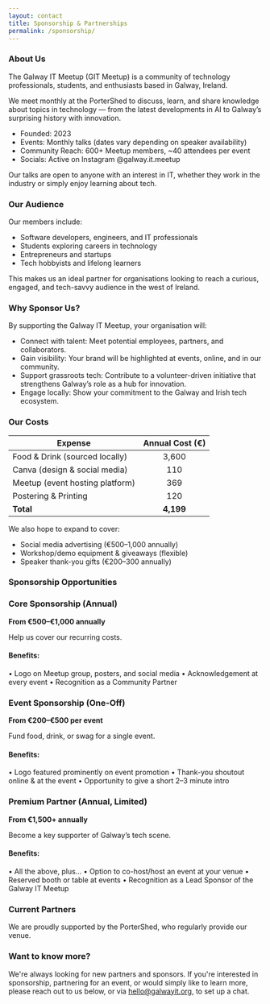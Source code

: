 ```yaml
---
layout: contact
title: Sponsorship & Partnerships
permalink: /sponsorship/
---
```


### About Us
The Galway IT Meetup (GIT Meetup) is a community of technology professionals, students, and enthusiasts based in Galway, Ireland.

We meet monthly at the PorterShed to discuss, learn, and share knowledge about topics in technology — from the latest developments in AI to Galway’s surprising history with innovation.

- Founded: 2023
- Events: Monthly talks (dates vary depending on speaker availability)
- Community Reach: 600+ Meetup members, ~40 attendees per event
- Socials: Active on Instagram @galway.it.meetup

Our talks are open to anyone with an interest in IT, whether they work in the industry or simply enjoy learning about tech.

### Our Audience
Our members include:
- Software developers, engineers, and IT professionals
- Students exploring careers in technology
- Entrepreneurs and startups
- Tech hobbyists and lifelong learners

This makes us an ideal partner for organisations looking to reach a curious, engaged, and tech-savvy audience in the west of Ireland.

### Why Sponsor Us?
By supporting the Galway IT Meetup, your organisation will:
- Connect with talent: Meet potential employees, partners, and collaborators.
- Gain visibility: Your brand will be highlighted at events, online, and in our community.
- Support grassroots tech: Contribute to a volunteer-driven initiative that strengthens Galway’s role as a hub for innovation.
- Engage locally: Show your commitment to the Galway and Irish tech ecosystem.

### Our Costs

| Expense                        | Annual Cost (€) |
|--------------------------------|:---------------:|
| Food & Drink (sourced locally) | 3,600           |
| Canva (design & social media)  | 110             |
| Meetup (event hosting platform)| 369             |
| Postering & Printing           | 120             |
| **Total**                      | **4,199**       |


We also hope to expand to cover:
- Social media advertising (€500–1,000 annually)
- Workshop/demo equipment & giveaways (flexible)
- Speaker thank-you gifts (€200–300 annually)

### Sponsorship Opportunities
### Core Sponsorship (Annual)
**From €500–€1,000 annually**

Help us cover our recurring costs.

#### Benefits:
  • Logo on Meetup group, posters, and social media
  • Acknowledgement at every event
  • Recognition as a Community Partner

### Event Sponsorship (One-Off)
**From €200–€500 per event**

Fund food, drink, or swag for a single event.

#### Benefits:
  • Logo featured prominently on event promotion
  • Thank-you shoutout online & at the event
  • Opportunity to give a short 2–3 minute intro

### Premium Partner (Annual, Limited)
**From €1,500+ annually**

Become a key supporter of Galway’s tech scene.

#### Benefits:
  • All the above, plus…
  • Option to co-host/host an event at your venue
  • Reserved booth or table at events
  • Recognition as a Lead Sponsor of the Galway IT Meetup

### Current Partners
We are proudly supported by the PorterShed, who regularly provide our venue.

### Want to know more?
We're always looking for new partners and sponsors. If you're interested in sponsorship, partnering for an event, or would simply like to learn more, please reach out to us below, or via hello@galwayit.org, to set up a chat.
